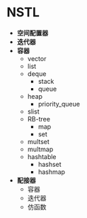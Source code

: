 # NSTL

* **空间配置器**
* **迭代器**
* **容器**
    - vector
    - list
    - deque
        - stack
        - queue
    - heap
        - priority_queue
    - slist
    - RB-tree
        - map
        - set
    - multset
    - multmap
    - hashtable
        - hashset
        - hashmap
* **配接器**
    - 容器
    - 迭代器
    - 仿函数

